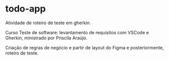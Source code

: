 # todo-app
Atividade de roteiro de teste em gherkin.

Curso Teste de software: levantamento de requisitos com VSCode e Gherkin, ministrado por Priscila Araújo.

Criação de regras de negócio e partir de layout do Figma e posteriormente, roteiro de teste.

